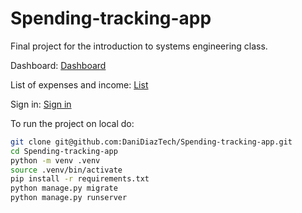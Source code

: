 # Spending-tracking-app
Final project for the introduction to systems engineering class.

Dashboard:
[Dashboard](screenshots/usave-dashboard.png)

List of expenses and income:
[List](screenshots/usave-list.png)


Sign in:
[Sign in](screenshots/usave.png)

To run the project on local do:

```bash
git clone git@github.com:DaniDiazTech/Spending-tracking-app.git
cd Spending-tracking-app
python -m venv .venv
source .venv/bin/activate
pip install -r requirements.txt
python manage.py migrate
python manage.py runserver
```
